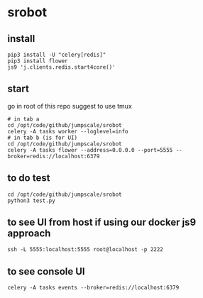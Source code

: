 # srobot

## install

```
pip3 install -U "celery[redis]"
pip3 install flower
js9 'j.clients.redis.start4core()'
```

## start

go in root of this repo
suggest to use tmux

```
# in tab a
cd /opt/code/github/jumpscale/srobot
celery -A tasks worker --loglevel=info
# in tab b (is for UI)
cd /opt/code/github/jumpscale/srobot
celery -A tasks flower --address=0.0.0.0 --port=5555 --broker=redis://localhost:6379
```

## to do test

```
cd /opt/code/github/jumpscale/srobot
python3 test.py
```

## to see UI from host if using our docker js9 approach

```
ssh -L 5555:localhost:5555 root@localhost -p 2222
```

## to see console UI

```
celery -A tasks events --broker=redis://localhost:6379
```


